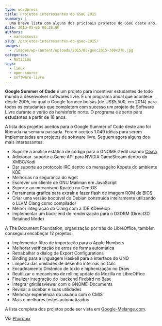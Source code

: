 ```yaml
---
type: wordpress
title: Projetos interessantes do GSoC 2015
summary: |
  Uma breve lista com alguns dos pricipais projetos do GSoC deste ano.
date: 2015-05-05 00:28:06
authors:
  - marcossouza
slug: /projetos-interessantes-do-gsoc-2015/
images:
  - /images/wp-content/uploads/2015/05/gsoc2015-300x270.jpg
categories:
  - Notícias
tags:
  - linux
  - open-source
  - software-livre
---
```


<b>Google Summer of Code</b> é um projeto para incentivar estudantes de todo mundo a desenvolver softwares livre. É um programa anual que acontece desde 2005, no qual o Google fornece bolsas (de US$5,500, em 2014) para todos os estudantes que completem com sucesso um projeto de Software Livre durante o verão do hemisfério norte. O programa é aberto para estudantes a partir de 18 anos.

A lista dos projetos aceitos para o Google Summer of Code deste ano foi liberada na semana passada. Foram aceitos 1.049 idéias para serem implementadas em projetos de software livre. Seguem agora alguns dos mais interessantes:
<ul>
	<li>Suporte a análise estática de código para o GNOME Gedit usando <a href="https://wiki.gnome.org/Outreach/SummerOfCode/2015/Projects/UdayanTandon_coalaGUI" target="_blank">Coala</a></li>
	<li>Adicionar  suporte a Game API para NVIDIA GameStream dentro do XMBC/Kodi</li>
	<li>Dar suporte ao protocolo IRC dentro do mensageiro Kopete do ambiente KDE</li>
	<li>Melhorias na segurança do wget</li>
	<li>Escrever um cliente de GNU Mailman em JavaScript</li>
	<li>Suporte ao mecanismo Kpatch no CentOS</li>
	<li>Ferramenta gráfica para extrair e fazer flash de imagem ROM de BIOS</li>
	<li>Criar uma versão bootável do Debian construída inteiramente utilizando o LLVM Clang como compilador</li>
	<li>Melhor integração do Clang com a IDE KDevelop</li>
	<li>Implementar um back-end de renderização para o D3DRM (Direct3D Retained Mode)</li>
</ul>
A The Document Foundation, organização por trás do LibreOffice, também conseguiu encabeçar 12 projetos:
<ul>
	<li>Implementar filtro de importação para o Apple Numbers</li>
	<li>Melhorar verificação de erros de forma automática</li>
	<li>Retrabalhar o dialog de Export Configurations</li>
	<li>Binding para a linguagem Haskell para a interface do UNO</li>
	<li>Limpeza das unidades de desenho internas no Calc</li>
	<li>Encadeamento Dinâmico de texto e hiphenização no Draw</li>
	<li>Reutilizar o mecanismo de rolling update da Mozilla no LibreOffice</li>
	<li>Finalizar integração do  backend Firebird no Base</li>
	<li>Integrar gtktilesviewer com o GNOME-Documents</li>
	<li>Revisar a sidebar e suas utilidades</li>
	<li>Melhorar experiência do usuário com o CMIS</li>
	<li>Mais e melhores testes automatizados</li>
</ul>
A lista completa dos projetos pode ser vista em <a href="https://www.google-melange.com/gsoc/projects/list/google/gsoc2015">Google-Melange.com</a>.

Via <a href="http://www.phoronix.com/scan.php?page=news_item&amp;px=GSoC-2015-Interesting-Work" target="_blank">Phoronix</a>